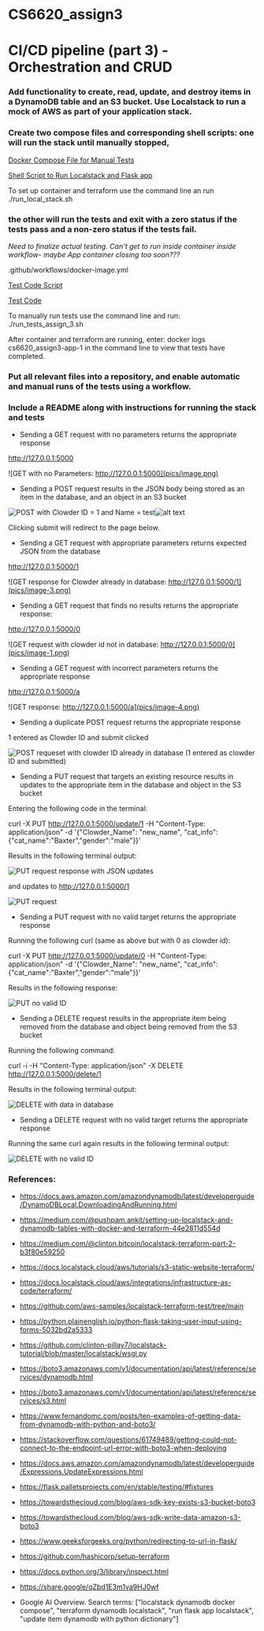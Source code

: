 # CS6620_assign3
# CI/CD pipeline (part 3) - Orchestration and CRUD

### Add functionality to create, read, update, and destroy items in a DynamoDB table and an S3 bucket. Use Localstack to run a mock of AWS as part of your application stack. 

### Create two compose files and corresponding shell scripts: one will run the stack until manually stopped, 

[Docker Compose File for Manual Tests](docker-compose.yml)

[Shell Script to Run Localstack and Flask app](run_assign_3.sh)

To set up container and terraform use the command line an run ./run_local_stack.sh

### the other will run the tests and exit with a zero status if the tests pass and a non-zero status if the tests fail. 

*Need to finalize actual testing. Can't get to run inside container inside workflow- maybe App container closing too soon???*

.github/workflows/docker-image.yml

[Test Code Script](run_tests_assign_3.sh)

[Test Code](test_assign_3.py)

To manually run tests use the command line and run: ./run_tests_assign_3.sh

After container and terraform are running, enter: docker logs cs6620_assign3-app-1 in the command line to view that tests have completed.


### Put all relevant files into a repository, and enable automatic and manual runs of the tests using a workflow. 

### Include a README along with instructions for running the stack and tests

- Sending a GET request with no parameters returns the appropriate response

http://127.0.0.1:5000

![GET with no Parameters: http://127.0.0.1:5000](pics/image.png)

- Sending a POST request results in the JSON body being stored as an item in the database, and an object in an S3 bucket

![POST with Clowder ID = 1 and Name = test](pics/image-5.png)![alt text](image.png)

Clicking submit will redirect to the page below.

- Sending a GET request with appropriate parameters returns expected JSON from the database

http://127.0.0.1:5000/1

![GET response for Clowder already in database: http://127.0.0.1:5000/1](pics/image-3.png)

- Sending a GET request that finds no results returns the appropriate response:

http://127.0.0.1:5000/0

![GET request with clowder id not in database: http://127.0.0.1:5000/0](pics/image-1.png)

- Sending a GET request with incorrect parameters returns the appropriate response

http://127.0.0.1:5000/a

![GET response: http://127.0.0.1:5000/a](pics/image-4.png)

- Sending a duplicate POST request returns the appropriate response

1 entered as Clowder ID and submit clicked

![POST requeset with clowder ID already in database (1 entered as clowder ID and submitted)](pics/image-2.png)

- Sending a PUT request that targets an existing resource results in updates to the appropriate item in the database and object in the S3 bucket

Entering the following code in the terminal: 

curl -X PUT http://127.0.0.1:5000/update/1  -H "Content-Type: application/json" -d '{"Clowder_Name": "new_name", "cat_info":{"cat_name":"Baxter","gender":"male"}}'

Results in the following terminal output:

![PUT request response with JSON updates](pics/image-6.png)

and updates to http://127.0.0.1:5000/1

![PUT request](pics/image-7.png)

- Sending a PUT request with no valid target returns the appropriate response

Running the following curl (same as above but with 0 as clowder id): 

curl -X PUT http://127.0.0.1:5000/update/0  -H "Content-Type: application/json" -d '{"Clowder_Name": "new_name",
 "cat_info":{"cat_name":"Baxter","gender":"male"}}'

Results in the following response:

![PUT no valid ID](pics/image-8.png)
- Sending a DELETE request results in the appropriate item being removed from the database and object being removed from the S3 bucket

Running the following command:

curl -i -H "Content-Type: application/json" -X DELETE http://127.0.0.1:5000/delete/1

Results in the following terminal output:

![DELETE with data in database](pics/image-9.png)

- Sending a DELETE request with no valid target returns the appropriate response

Running the same curl again results in the following terminal output:

![DELETE with no valid ID](pics/image-10.png)


### References:
- https://docs.aws.amazon.com/amazondynamodb/latest/developerguide/DynamoDBLocal.DownloadingAndRunning.html

- https://medium.com/@pushpam.ankit/setting-up-localstack-and-dynamodb-tables-with-docker-and-terraform-44e2811d554d

- https://medium.com/@clinton.bitcoin/localstack-terraform-part-2-b3f80e59250 

- https://docs.localstack.cloud/aws/tutorials/s3-static-website-terraform/

- https://docs.localstack.cloud/aws/integrations/infrastructure-as-code/terraform/

- https://github.com/aws-samples/localstack-terraform-test/tree/main

- https://python.plainenglish.io/python-flask-taking-user-input-using-forms-5032bd2a5333

- https://github.com/clinton-pillay7/localstack-tutorial/blob/master/localstack/wsgi.py

- https://boto3.amazonaws.com/v1/documentation/api/latest/reference/services/dynamodb.html

- https://boto3.amazonaws.com/v1/documentation/api/latest/reference/services/s3.html

- https://www.fernandomc.com/posts/ten-examples-of-getting-data-from-dynamodb-with-python-and-boto3/

- https://stackoverflow.com/questions/61749489/getting-could-not-connect-to-the-endpoint-url-error-with-boto3-when-deploying

- https://docs.aws.amazon.com/amazondynamodb/latest/developerguide/Expressions.UpdateExpressions.html

- https://flask.palletsprojects.com/en/stable/testing/#fixtures

- https://towardsthecloud.com/blog/aws-sdk-key-exists-s3-bucket-boto3

- https://towardsthecloud.com/blog/aws-sdk-write-data-amazon-s3-boto3

- https://www.geeksforgeeks.org/python/redirecting-to-url-in-flask/

- https://github.com/hashicorp/setup-terraform

- https://docs.python.org/3/library/inspect.html

- https://share.google/qZbd1E3m1va9HJ0wf

- Google AI Overview. Search terms: ["localstack dynamodb docker compose", "terraform dynamodb localstack", "run flask app localstack", "update item dynamodb with python dictionary"]
